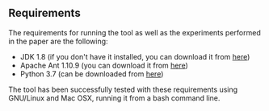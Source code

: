 ## Requirements

The requirements for running the tool as well as the experiments performed in the paper are the following:

* JDK 1.8 (if you don't have it installed, you can download it from [here](https://www.oracle.com/java/technologies/javase/javase8-archive-downloads.html))
* Apache Ant 1.10.9 (you can download it from [here](https://ant.apache.org/bindownload.cgi))
* Python 3.7 (can be downloaded from [here](https://www.python.org/downloads/))

The tool has been successfully tested with these requirements using GNU/Linux and Mac OSX, running it from a bash command line.

